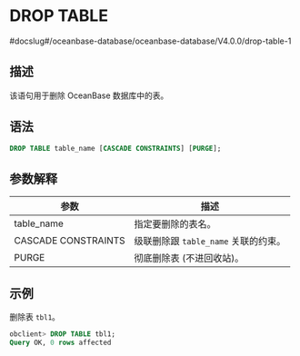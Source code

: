 DROP TABLE 
===============================
#docslug#/oceanbase-database/oceanbase-database/V4.0.0/drop-table-1


描述 
-----------

该语句用于删除 OceanBase 数据库中的表。

语法 
-----------

```sql
DROP TABLE table_name [CASCADE CONSTRAINTS] [PURGE];
```



参数解释 
-------------



|         参数          |            描述             |
|---------------------|---------------------------|
| table_name          | 指定要删除的表名。                 |
| CASCADE CONSTRAINTS | 级联删除跟 `table_name` 关联的约束。 |
| PURGE               | 彻底删除表 (不进回收站)。            |



示例 
-----------

删除表 `tbl1`。

```sql
obclient> DROP TABLE tbl1;
Query OK, 0 rows affected
```


